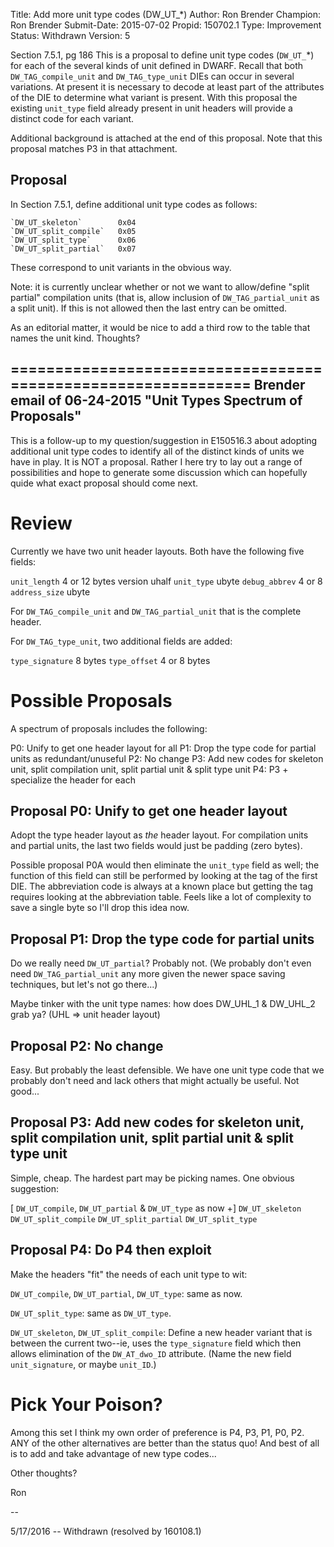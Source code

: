Title:       Add more unit type codes (DW_UT_*)
Author:      Ron Brender
Champion:    Ron Brender
Submit-Date: 2015-07-02
Propid:      150702.1
Type:        Improvement
Status:      Withdrawn
Version:     5

Section 7.5.1, pg 186
This is a proposal to define unit type codes (`DW_UT_`*)
for each of the several kinds of unit defined in DWARF.
Recall that both `DW_TAG_compile_unit` and `DW_TAG_type_unit`
DIEs can occur in several variations. At present it is
necessary to decode at least part of the attributes of
the DIE to determine what variant is present. With this
proposal the existing `unit_type` field already present
in unit headers will provide a distinct code for each
variant.

Additional background is attached at the end of this proposal.
Note that this proposal matches P3 in that attachment.

Proposal
--------

In Section 7.5.1, define additional unit type codes as
follows:

    `DW_UT_skeleton`        0x04
    `DW_UT_split_compile`   0x05
    `DW_UT_split_type`      0x06
    `DW_UT_split_partial`   0x07

These correspond to unit variants in the obvious way.

Note: it is currently unclear whether or not we want to
allow/define "split partial" compilation units (that is,
allow inclusion of `DW_TAG_partial_unit` as a split unit).
If this is not allowed then the last entry can be omitted.

As an editorial matter, it would be nice to add a third
row to the table that names the unit kind. Thoughts?


==============================================================
Brender email of 06-24-2015 "Unit Types Spectrum of Proposals"
--------------------------------------------------------------
This is a follow-up to my question/suggestion in E150516.3
about adopting additional unit type codes to identify all 
of the distinct kinds of units we have in play. It is NOT 
a proposal. Rather I here try to lay out a range of possibilities 
and hope to generate some discussion which can hopefully quide
what exact proposal should come next.

Review
======

Currently we have two unit header layouts. Both have the
following five fields:

`unit_length`     4 or 12 bytes
version         uhalf
`unit_type`       ubyte
`debug_abbrev`    4 or 8
`address_size`    ubyte

For `DW_TAG_compile_unit` and `DW_TAG_partial_unit` that is
the complete header.

For `DW_TAG_type_unit`, two additional fields are added:

`type_signature`  8 bytes
`type_offset`     4 or 8 bytes

Possible Proposals
==================

A spectrum of proposals includes the following:

P0: Unify to get one header layout for all
P1: Drop the type code for partial units as 
    redundant/unuseful
P2: No change
P3: Add new codes for skeleton unit, split compilation unit, 
    split partial unit & split type unit
P4: P3 + specialize the header for each

Proposal P0: Unify to get one header layout
-------------------------------------------

Adopt the type header layout as *the* header layout.
For compilation units and partial units, the last
two fields would just be padding (zero bytes).

Possible proposal P0A would then eliminate the `unit_type` 
field as well; the function of this field can still be performed 
by looking at the tag of the first DIE. The abbreviation
code is always at a known place but getting the tag requires
looking at the abbreviation table. Feels like a lot of
complexity to save a single byte so I'll drop this idea now.

Proposal P1: Drop the type code for partial units
-------------------------------------------------

Do we really need `DW_UT_partial`? Probably not. (We probably
don't even need `DW_TAG_partial_unit` any more given the
newer space saving techniques, but let's not go there...)

Maybe tinker with the unit type names: how does DW_UHL_1
& DW_UHL_2 grab ya? (UHL => unit header layout)

Proposal P2: No change
----------------------

Easy. But probably the least defensible. We have one
unit type code that we probably don't need and lack
others that might actually be useful. Not good...

Proposal P3: Add new codes for skeleton unit, split compilation 
    unit, split partial unit & split type unit
---------------------------------------------------------------

Simple, cheap. The hardest part may be picking names. One
obvious suggestion:

[ `DW_UT_compile`, `DW_UT_partial` & `DW_UT_type` as now +]
  `DW_UT_skeleton`
  `DW_UT_split_compile`
  `DW_UT_split_partial`
  `DW_UT_split_type`


Proposal P4: Do P4 then exploit
-------------------------------
Make the headers "fit" the needs of each unit type
to wit:

`DW_UT_compile`, `DW_UT_partial`, `DW_UT_type`: same as now.

`DW_UT_split_type`: same as `DW_UT_type`.

`DW_UT_skeleton`, `DW_UT_split_compile`: Define
a new header variant that is between the current
two--ie, uses the `type_signature` field which
then allows elimination of the `DW_AT_dwo_ID`
attribute. (Name the new field `unit_signature`, or
maybe `unit_ID`.)


Pick Your Poison?
=================

Among this set I think my own order of preference is
P4, P3, P1, P0, P2. ANY of the other alternatives
are better than the status quo! And best of all is
to add and take advantage of new type codes...

Other thoughts?

Ron

--

5/17/2016 -- Withdrawn (resolved by 160108.1)
